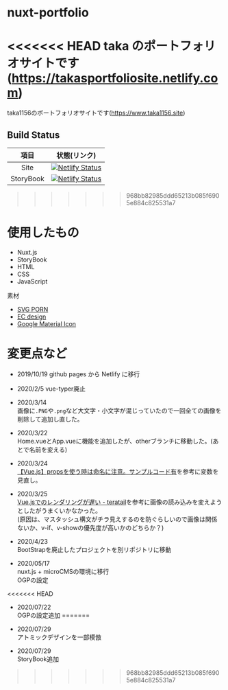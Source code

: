 # nuxt-portfolio

<<<<<<< HEAD
taka のポートフォリオサイトです(https://takasportfoliosite.netlify.com)
=======
taka1156のポートフォリオサイトです(https://www.taka1156.site)

## Build Status
|項目|状態(リンク)|
|:-----:|:-----:|
|Site|[![Netlify Status](https://api.netlify.com/api/v1/badges/9d754261-1ee7-4f92-b004-400bc2b9d701/deploy-status)](https://www.taka1156.site)|
|StoryBook|[![Netlify Status](https://api.netlify.com/api/v1/badges/29be9457-a11f-45f8-8ab3-a6c2a56f1b33/deploy-status)](https://takaportfolio-storybook.netlify.app)|
>>>>>>> 968bb82985ddd65213b085f6905e884c825531a7

# 使用したもの

- Nuxt.js
- StoryBook
- HTML
- CSS
- JavaScript

素材

- [SVG PORN](https://svgporn.com/)
- [EC design](http://design-ec.com)
- [Google Material Icon](https://material.io/resources/icons/?style=baseline)

# 変更点など

- 2019/10/19
  github pages から Netlify に移行<br>

- 2020/2/5
  vue-typer廃止<br>

- 2020/3/14<br>
  画像に`.PNG`や`.png`など大文字・小文字が混じっていたので一回全ての画像を削除して追加し直した。<br>

- 2020/3/22<br>
  Home.vueとApp.vueに機能を追加したが、otherブランチに移動した。(あとで名前を変える)

- 2020/3/24<br>
  [【Vue.js】propsを使う時は命名に注意。サンプルコード有](https://dev83.com/vue-props/)を参考に変数を見直し。

- 2020/3/25<br>
  [Vue.jsでのレンダリングが遅い - teratail](https://teratail.com/questions/138888)を参考に画像の読み込みを変えようとしたがうまくいかなかった。<br>
  (原因は、マスタッシュ構文がチラ見えするのを防ぐらしいので画像は関係ないか、v-if、v-showの優先度が高いかのどちらか？)

- 2020/4/23<br>
  BootStrapを廃止したプロジェクトを別リポジトリに移動

- 2020/05/17<br>
  nuxt.js + microCMSの環境に移行<br>
  OGPの設定

<<<<<<< HEAD
- 2020/07/22<br>
  OGPの設定追加 
=======
- 2020/07/29<br>
 アトミックデザインを一部模倣

- 2020/07/29<br>
 StoryBook追加
>>>>>>> 968bb82985ddd65213b085f6905e884c825531a7

